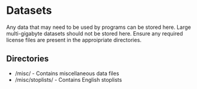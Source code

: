 Datasets
========

Any data that may need to be used by programs can be stored here.  Large multi-gigabyte datasets should not be stored here.  Ensure any required license files are present in the approipriate directories.

Directories
-----------

- /misc/ - Contains miscellaneous data files
- /misc/stoplists/ - Contains English stoplists
